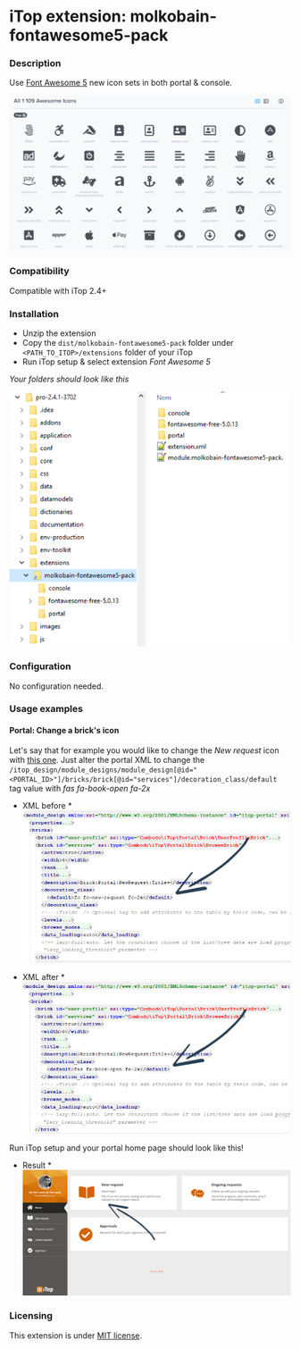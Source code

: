 # iTop extension: molkobain-fontawesome5-pack

### Description
Use [Font Awesome 5](https://fontawesome.com/) new icon sets in both portal & console.

![Description decoration](https://raw.githubusercontent.com/Molkobain/itop-fontawesome5-pack/master/docs/mfp-icon-examples.PNG)

### Compatibility
Compatible with iTop 2.4+

### Installation
* Unzip the extension
* Copy the ``dist/molkobain-fontawesome5-pack`` folder under ``<PATH_TO_ITOP>/extensions`` folder of your iTop
* Run iTop setup & select extension *Font Awesome 5*

*Your folders should look like this*

![Extensions folder](https://raw.githubusercontent.com/Molkobain/itop-fontawesome5-pack/master/docs/mfp-install.PNG)

### Configuration
No configuration needed.

### Usage examples
#### Portal: Change a brick's icon
Let's say that for example you would like to change the *New request* icon with [this one](https://fontawesome.com/icons/book-open?style=solid). Just alter the portal XML to change the ``/itop_design/module_designs/module_design[@id="<PORTAL_ID>"]/bricks/brick[@id="services"]/decoration_class/default`` tag value with *fas fa-book-open fa-2x*

* XML before *
![Before](https://raw.githubusercontent.com/Molkobain/itop-fontawesome5-pack/master/docs/mfp-example-01-01.PNG)

* XML after *
![After](https://raw.githubusercontent.com/Molkobain/itop-fontawesome5-pack/master/docs/mfp-example-01-02.PNG)

Run iTop setup and your portal home page should look like this!

* Result *
![Extensions folder](https://raw.githubusercontent.com/Molkobain/itop-fontawesome5-pack/master/docs/mfp-example-01-03.PNG)

### Licensing
This extension is under [MIT license](https://en.wikipedia.org/wiki/MIT_License).
